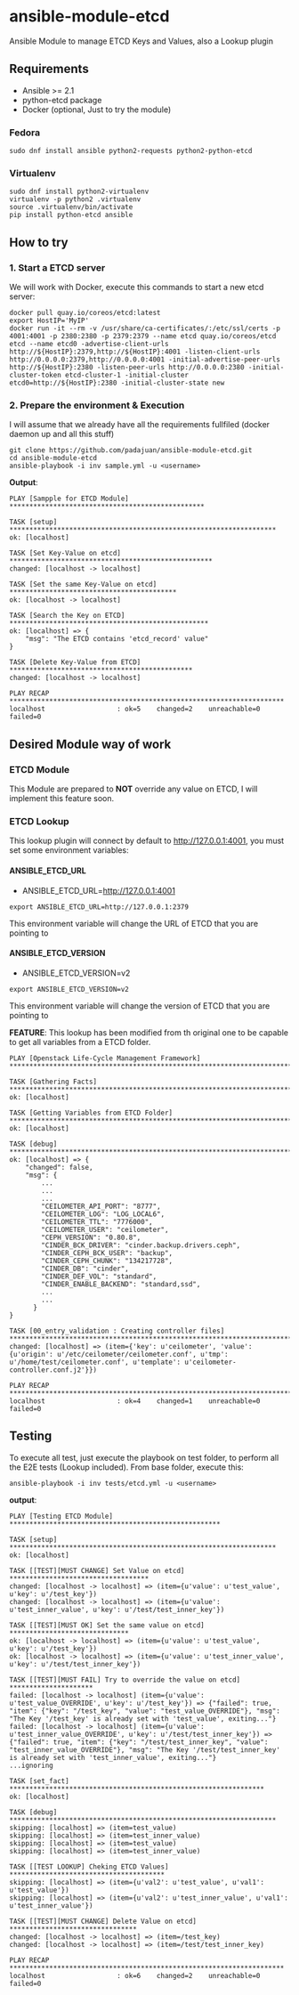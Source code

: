 # ansible-module-etcd
Ansible Module to manage ETCD Keys and Values, also a Lookup plugin

## Requirements
- Ansible >= 2.1
- python-etcd package
- Docker (optional, Just to try the module)

### Fedora
```
sudo dnf install ansible python2-requests python2-python-etcd
```

### Virtualenv
```
sudo dnf install python2-virtualenv
virtualenv -p python2 .virtualenv
source .virtualenv/bin/activate
pip install python-etcd ansible
```

## How to try
### 1. Start a ETCD server
We will work with Docker, execute this commands to start a new etcd server:

```
docker pull quay.io/coreos/etcd:latest
export HostIP='MyIP'
docker run -it --rm -v /usr/share/ca-certificates/:/etc/ssl/certs -p 4001:4001 -p 2380:2380 -p 2379:2379 --name etcd quay.io/coreos/etcd etcd --name etcd0 -advertise-client-urls http://${HostIP}:2379,http://${HostIP}:4001 -listen-client-urls http://0.0.0.0:2379,http://0.0.0.0:4001 -initial-advertise-peer-urls http://${HostIP}:2380 -listen-peer-urls http://0.0.0.0:2380 -initial-cluster-token etcd-cluster-1 -initial-cluster etcd0=http://${HostIP}:2380 -initial-cluster-state new
```

### 2. Prepare the environment & Execution
I will assume that we already have all the requirements fullfiled (docker daemon up and all this stuff)

```
git clone https://github.com/padajuan/ansible-module-etcd.git
cd ansible-module-etcd
ansible-playbook -i inv sample.yml -u <username>
```

**Output**:
```
PLAY [Sampple for ETCD Module] *************************************************

TASK [setup] *******************************************************************
ok: [localhost]

TASK [Set Key-Value on etcd] ***************************************************
changed: [localhost -> localhost]

TASK [Set the same Key-Value on etcd] ******************************************
ok: [localhost -> localhost]

TASK [Search the Key on ETCD] **************************************************
ok: [localhost] => {
    "msg": "The ETCD contains 'etcd_record' value"
}

TASK [Delete Key-Value from ETCD] **********************************************
changed: [localhost -> localhost]

PLAY RECAP *********************************************************************
localhost                  : ok=5    changed=2    unreachable=0    failed=0   
```

## Desired Module way of work
### ETCD Module
This Module are prepared to **NOT** override any value on ETCD, I will implement this feature soon.

### ETCD Lookup
This lookup plugin will connect by default to http://127.0.0.1:4001, you must set some environment variables: 

#### ANSIBLE_ETCD_URL
- ANSIBLE_ETCD_URL=http://127.0.0.1:4001
```
export ANSIBLE_ETCD_URL=http://127.0.0.1:2379
```

This environment variable will change the URL of ETCD that you are pointing to

#### ANSIBLE_ETCD_VERSION
- ANSIBLE_ETCD_VERSION=v2
```
export ANSIBLE_ETCD_VERSION=v2
```

This environment variable will change the version of ETCD that you are pointing to

**FEATURE**: This lookup has been modified from th original one to be capable to get all variables from a ETCD folder.

```
PLAY [Openstack Life-Cycle Management Framework] *********************************************************************************************************************************************

TASK [Gathering Facts] ***********************************************************************************************************************************************************************
ok: [localhost]

TASK [Getting Variables from ETCD Folder] ****************************************************************************************************************************************************
ok: [localhost]

TASK [debug] *********************************************************************************************************************************************************************************
ok: [localhost] => {
    "changed": false,
    "msg": {
        ...
        ...
        ...
        "CEILOMETER_API_PORT": "8777",
        "CEILOMETER_LOG": "LOG_LOCAL6",
        "CEILOMETER_TTL": "7776000",
        "CEILOMETER_USER": "ceilometer",
        "CEPH_VERSION": "0.80.8",
        "CINDER_BCK_DRIVER": "cinder.backup.drivers.ceph",
        "CINDER_CEPH_BCK_USER": "backup",
        "CINDER_CEPH_CHUNK": "134217728",
        "CINDER_DB": "cinder",
        "CINDER_DEF_VOL": "standard",
        "CINDER_ENABLE_BACKEND": "standard,ssd",
        ...
        ...
      }
}

TASK [00_entry_validation : Creating controller files] ***************************************************************************************************************************************
changed: [localhost] => (item={'key': u'ceilometer', 'value': {u'origin': u'/etc/ceilometer/ceilometer.conf', u'tmp': u'/home/test/ceilometer.conf', u'template': u'ceilometer-controller.conf.j2'}})

PLAY RECAP ***********************************************************************************************************************************************************************************
localhost                  : ok=4    changed=1    unreachable=0    failed=0   
```

## Testing
To execute all test, just execute the playbook on test folder, to perform all the E2E tests (Lookup included). From base folder, execute this:

```
ansible-playbook -i inv tests/etcd.yml -u <username>
```

**output**:
```
PLAY [Testing ETCD Module] *****************************************************

TASK [setup] *******************************************************************
ok: [localhost]

TASK [[TEST][MUST CHANGE] Set Value on etcd] ***********************************
changed: [localhost -> localhost] => (item={u'value': u'test_value', u'key': u'/test_key'})
changed: [localhost -> localhost] => (item={u'value': u'test_inner_value', u'key': u'/test/test_inner_key'})

TASK [[TEST][MUST OK] Set the same value on etcd] ******************************
ok: [localhost -> localhost] => (item={u'value': u'test_value', u'key': u'/test_key'})
ok: [localhost -> localhost] => (item={u'value': u'test_inner_value', u'key': u'/test/test_inner_key'})

TASK [[TEST][MUST FAIL] Try to override the value on etcd] *********************
failed: [localhost -> localhost] (item={u'value': u'test_value_OVERRIDE', u'key': u'/test_key'}) => {"failed": true, "item": {"key": "/test_key", "value": "test_value_OVERRIDE"}, "msg": "The Key '/test_key' is already set with 'test_value', exiting..."}
failed: [localhost -> localhost] (item={u'value': u'test_inner_value_OVERRIDE', u'key': u'/test/test_inner_key'}) => {"failed": true, "item": {"key": "/test/test_inner_key", "value": "test_inner_value_OVERRIDE"}, "msg": "The Key '/test/test_inner_key' is already set with 'test_inner_value', exiting..."}
...ignoring

TASK [set_fact] ****************************************************************
ok: [localhost]

TASK [debug] *******************************************************************
skipping: [localhost] => (item=test_value)
skipping: [localhost] => (item=test_inner_value)
skipping: [localhost] => (item=test_value)
skipping: [localhost] => (item=test_inner_value)

TASK [[TEST LOOKUP] Cheking ETCD Values] ***************************************
skipping: [localhost] => (item={u'val2': u'test_value', u'val1': u'test_value'})
skipping: [localhost] => (item={u'val2': u'test_inner_value', u'val1': u'test_inner_value'})

TASK [[TEST][MUST CHANGE] Delete Value on etcd] ********************************
changed: [localhost -> localhost] => (item=/test_key)
changed: [localhost -> localhost] => (item=/test/test_inner_key)

PLAY RECAP *********************************************************************
localhost                  : ok=6    changed=2    unreachable=0    failed=0   
```
